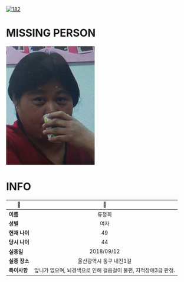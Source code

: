 [![182](https://img.shields.io/badge/%EC%8B%A4%EC%A2%85%EC%8B%A0%EA%B3%A0%EB%8A%94%20%EA%B5%AD%EB%B2%88%EC%97%86%EC%9D%B4-182-blue)](http://safe182.go.kr/index.do)

# MISSING PERSON

<img src="./missing_person.jpg">

# INFO

|🔑|💎|
|--|:--:|
|**이름**|류정희|
|**성별**|여자|
|**현재 나이**|49|
|**당시 나이**|44|
|**실종일**|2018/09/12|
|**실종 장소**|울산광역시 동구 내진1길 |
|**특이사항**|앞니가 없으며, 뇌경색으로 인해 걸음걸이 불편, 지적장애3급 판정.|
